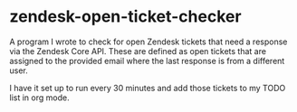 # zendesk-open-ticket-checker

A program I wrote to check for open Zendesk tickets that need a response via the Zendesk Core API. These are defined as open tickets that are assigned to the provided email where the last response is from a different user.

I have it set up to run every 30 minutes and add those tickets to my TODO list in org mode.

